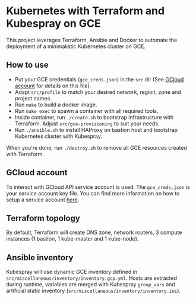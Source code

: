 # Kubernetes with Terraform and Kubespray on GCE

This project leverages Terraform, Ansible and Docker to automate the deployment of a minimalistic Kubernetes cluster on GCE.

## How to use

- Put your GCE credentials (`gce_creds.json`) in the `src` dir (See [GCloud account](#gcloud-account) for details on this file).
- Adapt `src/profile` to match your desired network, region, zone and project names.
- Run `make` to build a docker image.
- Run `make exec` to spawn a container with all required tools.
- Inside container, run `./create.sh` to bootstrap infrastructure with Terraform. Adjust `src/gce-provisioning` to suit your needs. 
- Run `./ansible.sh` to install HAProxy on bastion host and bootstrap Kubernetes cluster with Kubespray.

When you're done, run `./destroy.sh` to remove all GCE resources created with Terraform.

## GCloud account 

To interact with GCloud API service account is used. The `gce_creds.json` is your service account key file.
You can find more information on how to setup a service account [here](https://cloud.google.com/video-intelligence/docs/common/auth#set_up_a_service_account).

## Terraform topology

By default, Terraform will create DNS zone, network routers, 3 compute instances (1 bastion, 1 kube-master and 1 kube-node).

## Ansible inventory

Kubespray will use dynamic GCE inventory defined in `src/miscellaneous/inventory/inventory.gcp.yml`. Hosts are extracted during runtime, variables are merged with Kubespray `group_vars` and artificial static inventory (`src/miscellaneous/inventory/inventory.ini`). 